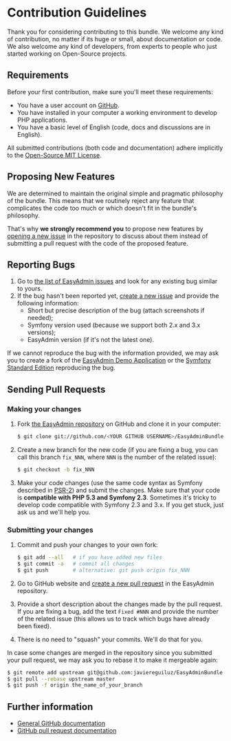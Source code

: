 Contribution Guidelines
=======================

Thank you for considering contributing to this bundle. We welcome any kind of
contribution, no matter if its huge or small, about documentation or code. We
also welcome any kind of developers, from experts to people who just started
working on Open-Source projects.

Requirements
------------

Before your first contribution, make sure you'll meet these requirements:

 * You have a user account on [GitHub](https://github.com/).
 * You have installed in your computer a working environment to develop PHP
   applications.
 * You have a basic level of English (code, docs and discussions are in English).

All submitted contributions (both code and documentation) adhere implicitly to
the [Open-Source MIT License][mit-license].

Proposing New Features
----------------------

We are determined to maintain the original simple and pragmatic philosophy of
the bundle. This means that we routinely reject any feature that complicates the
code too much or which doesn't fit in the bundle's philosophy.

That's why **we strongly recommend you** to propose new features by
[opening a new issue][create-issue] in the repository to discuss about them
instead of submitting a pull request with the code of the proposed feature.

Reporting Bugs
--------------

 1. Go to [the list of EasyAdmin issues][easyadmin-issues] and look for any
    existing bug similar to yours.
 2. If the bug hasn't been reported yet, [create a new issue][create-issue] and
    provide the following information:
    * Short but precise description of the bug (attach screenshots if needed);
    * Symfony version used (because we support both 2.x and 3.x versions);
    * EasyAdmin version (if it's not the latest one).

If we cannot reproduce the bug with the information provided, we may ask you to
create a fork of the [EasyAdmin Demo Application][easyadmin-demo] or the
[Symfony Standard Edition][symfony-standard] reproducing the bug.

Sending Pull Requests
---------------------

### Making your changes

 1. Fork [the EasyAdmin repository][easyadmin-repository] on GitHub and clone it
    in your computer:

    ```bash
    $ git clone git://github.com/<YOUR GITHUB USERNAME>/EasyAdminBundle.git
    ```

 2. Create a new branch for the new code (if you are fixing a bug, you can call
    this branch `fix_NNN`, where `NNN` is the number of the related issue):

    ```bash
    $ git checkout -b fix_NNN
    ```

 3. Make your code changes (use the same code syntax as Symfony described in
    [PSR-2][psr2-standard]) and submit the changes. Make sure that your code is
    **compatible with PHP 5.3 and Symfony 2.3**. Sometimes it's tricky to develop
    code compatible with Symfony 2.3 and 3.x. If you get stuck, just ask us and
    we'll help you.

### Submitting your changes

 1. Commit and push your changes to your own fork:

    ```bash
    $ git add --all   # if you have added new files
    $ git commit -a   # commit all changes
    $ git push        # alternative: git push origin fix_NNN
    ```

 2. Go to GitHub website and [create a new pull request][create-pr] in the
    EasyAdmin repository.
 3. Provide a short description about the changes made by the pull request.
    If you are fixing a bug, add the text `Fixed #NNN` and provide the number of
    the related issue (this allows us to track which bugs have already been fixed).
 4. There is no need to "squash" your commits. We'll do that for you.

In case some changes are merged in the repository since you submitted your pull
request, we may ask you to rebase it to make it mergeable again:

```bash
$ git remote add upstream git@github.com:javiereguiluz/EasyAdminBundle.git
$ git pull --rebase upstream master
$ git push -f origin the_name_of_your_branch
```

Further information
-------------------

 * [General GitHub documentation][gh-help]
 * [GitHub pull request documentation][gh-pr]

 [mit-license]: https://opensource.org/licenses/MIT
 [gh-help]: https://help.github.com
 [gh-pr]: https://help.github.com/send-pull-requests
 [easyadmin-demo]: https://github.com/javiereguiluz/easy-admin-demo
 [easyadmin-issues]: https://github.com/javiereguiluz/EasyAdminBundle/issues?utf8=%E2%9C%93&q=is%3Aissue
 [create-issue]: https://github.com/javiereguiluz/EasyAdminBundle/issues/new
 [create-pr]: https://github.com/javiereguiluz/EasyAdminBundle/pull/new
 [easyadmin-repository]: https://github.com/javiereguiluz/EasyAdminBundle
 [psr2-standard]: https://github.com/php-fig/fig-standards/blob/master/accepted/PSR-2-coding-style-guide.md
 [symfony-standard]: https://github.com/symfony/symfony-standard
